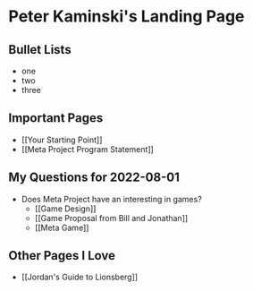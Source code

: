 # Peter Kaminski's Landing Page

## Bullet Lists

- one
- two
- three

## Important Pages

- [[Your Starting Point]]
- [[Meta Project Program Statement]]

## My Questions for 2022-08-01

- Does Meta Project have an interesting in games?
	- [[Game Design]]
	- [[Game Proposal from Bill and Jonathan]]
	- [[Meta Game]]

## Other Pages I Love

- [[Jordan's Guide to Lionsberg]] 
